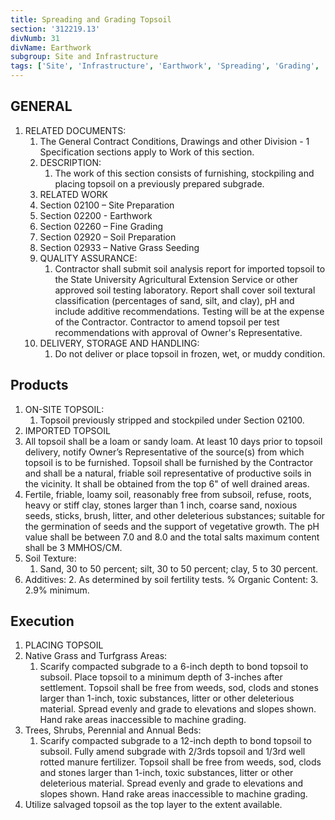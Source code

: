 ```yaml
---
title: Spreading and Grading Topsoil
section: '312219.13'
divNumb: 31
divName: Earthwork
subgroup: Site and Infrastructure
tags: ['Site', 'Infrastructure', 'Earthwork', 'Spreading', 'Grading', 'Topsoil']
---
```


## GENERAL

1. RELATED DOCUMENTS:
      1. The General Contract Conditions, Drawings and other Division - 1 Specification sections apply to Work of this section.
   1. DESCRIPTION:
      1. The work of this section consists of furnishing, stockpiling and placing topsoil on a previously prepared subgrade.
   2. RELATED WORK
   3. Section 02100 – Site Preparation
   4. Section 02200 - Earthwork
   5. Section 02260 – Fine Grading
   1. Section 02920 – Soil Preparation
   2. Section 02933 – Native Grass Seeding
   3. QUALITY ASSURANCE:
      1. Contractor shall submit soil analysis report for imported topsoil to the State University Agricultural Extension Service or other approved soil testing laboratory. Report shall cover soil textural classification (percentages of sand, silt, and clay), pH and include additive recommendations. Testing will be at the expense of the Contractor. Contractor to amend topsoil per test recommendations with approval of Owner's Representative.
   4. DELIVERY, STORAGE AND HANDLING:
      1. Do not deliver or place topsoil in frozen, wet, or muddy condition.

## Products

   1. ON-SITE TOPSOIL:
      1. Topsoil previously stripped and stockpiled under Section 02100.
   2. IMPORTED TOPSOIL
   3. All topsoil shall be a loam or sandy loam. At least 10 days prior to topsoil delivery, notify Owner’s Representative of the source(s) from which topsoil is to be furnished. Topsoil shall be furnished by the Contractor and shall be a natural, friable soil representative of productive soils in the vicinity. It shall be obtained from the top 6" of well drained areas.
   4. Fertile, friable, loamy soil, reasonably free from subsoil, refuse, roots, heavy or stiff clay, stones larger than 1 inch, coarse sand, noxious seeds, sticks, brush, litter, and other deleterious substances; suitable for the germination of seeds and the support of vegetative growth. The pH value shall be between 7.0 and 8.0 and the total salts maximum content shall be 3 MMHOS/CM.
   5. Soil Texture:
      1. Sand, 30 to 50 percent; silt, 30 to 50 percent; clay, 5 to 30 percent.
   6. Additives:
      2. As determined by soil fertility tests. % Organic Content:
      3. 2.9% minimum.
 
## Execution

   1. PLACING TOPSOIL
   1. Native Grass and Turfgrass Areas:
      1. Scarify compacted subgrade to a 6-inch depth to bond topsoil to subsoil. Place topsoil to a minimum depth of 3-inches after settlement. Topsoil shall be free from weeds, sod, clods and stones larger than 1-inch, toxic substances, litter or other deleterious material. Spread evenly and grade to elevations and slopes shown. Hand rake areas inaccessible to machine grading.
   1. Trees, Shrubs, Perennial and Annual Beds:
      1. Scarify compacted subgrade to a 12-inch depth to bond topsoil to subsoil. Fully amend subgrade with 2/3rds topsoil and 1/3rd well rotted manure fertilizer. Topsoil shall be free from weeds, sod, clods and stones larger than 1-inch, toxic substances, litter or other deleterious material. Spread evenly and grade to elevations and slopes shown. Hand rake areas inaccessible to machine grading.
   1. Utilize salvaged topsoil as the top layer to the extent available.

